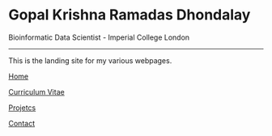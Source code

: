 # **Gopal Krishna Ramadas Dhondalay**

Bioinformatic Data Scientist - Imperial College London

-------

This is the landing site for my various webpages.

[Home](www.dhondalay.com)

[Curriculum Vitae](wwww.dhondalay.com/cv)

[Projetcs](www.dhondalay.com/projects)

[Contact](wwww.dhondalay.com/contact)
